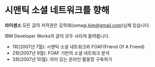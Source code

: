 # 시맨틱 소셜 네트워크를 향해

**라이센스** 모든 글의 저작권은 김학래(sonagi,kim@gmail.com)님께 있습니다.

IBM Developer Works의 글이 모두 사라져 올려봅니다.

* 1회(2007년 7월): 시맨틱 소셜 네트워크와 FOAF(Friend Of A Friend)
* 2회(2007년 9월): FOAF 기반의 소셜 네트워크 분석
* 3회(2007년 10월): 의미 있는 온라인 활동망 구축하기

